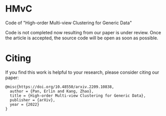 # HMvC
Code of "High-order Multi-view Clustering for Generic Data"  

Code is not completed now resulting from our paper is under review. Once the article is accepted, the source code will be open as soon as possible.

# Citing
If you find this work is helpful to your research, please consider citing our paper:

```
@misc{https://doi.org/10.48550/arxiv.2209.10838,
  author = {Pan, Erlin and Kang, Zhao},
  title = {High-order Multi-view Clustering for Generic Data},
  publisher = {arXiv},
  year = {2022}
}
```
